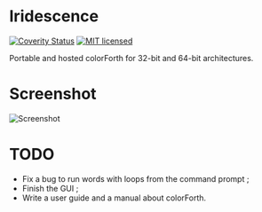 # Iridescence

[![Coverity Status](https://scan.coverity.com/projects/12429/badge.svg)](https://scan.coverity.com/projects/12429)
[![MIT licensed](https://img.shields.io/badge/license-MIT-blue.svg)](./LICENSE.md)


Portable and hosted colorForth for 32-bit and 64-bit architectures.

# Screenshot
![Screenshot](https://raw.githubusercontent.com/narke/Iridescence/master/docs/screenshots/iridescence.png "Iridescence")


# TODO
- Fix a bug to run words with loops from the command prompt ;
- Finish the GUI ;
- Write a user guide and a manual about colorForth.
